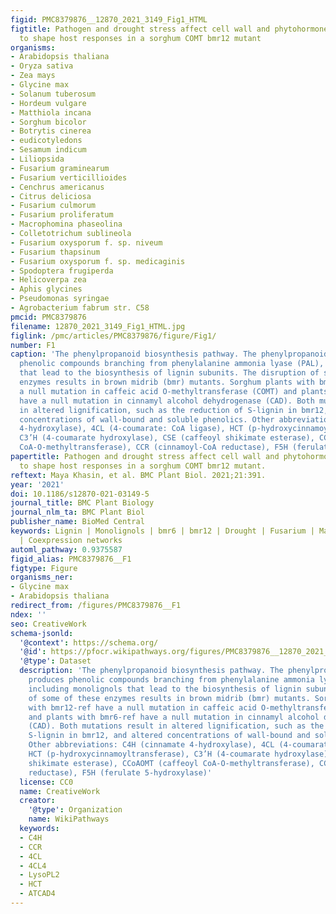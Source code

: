 ```yaml
---
figid: PMC8379876__12870_2021_3149_Fig1_HTML
figtitle: Pathogen and drought stress affect cell wall and phytohormone signaling
  to shape host responses in a sorghum COMT bmr12 mutant
organisms:
- Arabidopsis thaliana
- Oryza sativa
- Zea mays
- Glycine max
- Solanum tuberosum
- Hordeum vulgare
- Matthiola incana
- Sorghum bicolor
- Botrytis cinerea
- eudicotyledons
- Sesamum indicum
- Liliopsida
- Fusarium graminearum
- Fusarium verticillioides
- Cenchrus americanus
- Citrus deliciosa
- Fusarium culmorum
- Fusarium proliferatum
- Macrophomina phaseolina
- Colletotrichum sublineola
- Fusarium oxysporum f. sp. niveum
- Fusarium thapsinum
- Fusarium oxysporum f. sp. medicaginis
- Spodoptera frugiperda
- Helicoverpa zea
- Aphis glycines
- Pseudomonas syringae
- Agrobacterium fabrum str. C58
pmcid: PMC8379876
filename: 12870_2021_3149_Fig1_HTML.jpg
figlink: /pmc/articles/PMC8379876/figure/Fig1/
number: F1
caption: 'The phenylpropanoid biosynthesis pathway. The phenylpropanoid pathway produces
  phenolic compounds branching from phenylalanine ammonia lyase (PAL), including monolignols
  that lead to the biosynthesis of lignin subunits. The disruption of some of these
  enzymes results in brown midrib (bmr) mutants. Sorghum plants with bmr12-ref have
  a null mutation in caffeic acid O-methyltransferase (COMT) and plants with bmr6-ref
  have a null mutation in cinnamyl alcohol dehydrogenase (CAD). Both mutations result
  in altered lignification, such as the reduction of S-lignin in bmr12, and altered
  concentrations of wall-bound and soluble phenolics. Other abbreviations: C4H (cinnamate
  4-hydroxylase), 4CL (4-coumarate: CoA ligase), HCT (p-hydroxycinnamoyltransferase),
  C3’H (4-coumarate hydroxylase), CSE (caffeoyl shikimate esterase), CCoAOMT (caffeoyl
  CoA-O-methyltransferase), CCR (cinnamoyl-CoA reductase), F5H (ferulate 5-hydroxylase)'
papertitle: Pathogen and drought stress affect cell wall and phytohormone signaling
  to shape host responses in a sorghum COMT bmr12 mutant.
reftext: Maya Khasin, et al. BMC Plant Biol. 2021;21:391.
year: '2021'
doi: 10.1186/s12870-021-03149-5
journal_title: BMC Plant Biology
journal_nlm_ta: BMC Plant Biol
publisher_name: BioMed Central
keywords: Lignin | Monolignols | bmr6 | bmr12 | Drought | Fusarium | Macrophomina
  | Coexpression networks
automl_pathway: 0.9375587
figid_alias: PMC8379876__F1
figtype: Figure
organisms_ner:
- Glycine max
- Arabidopsis thaliana
redirect_from: /figures/PMC8379876__F1
ndex: ''
seo: CreativeWork
schema-jsonld:
  '@context': https://schema.org/
  '@id': https://pfocr.wikipathways.org/figures/PMC8379876__12870_2021_3149_Fig1_HTML.html
  '@type': Dataset
  description: 'The phenylpropanoid biosynthesis pathway. The phenylpropanoid pathway
    produces phenolic compounds branching from phenylalanine ammonia lyase (PAL),
    including monolignols that lead to the biosynthesis of lignin subunits. The disruption
    of some of these enzymes results in brown midrib (bmr) mutants. Sorghum plants
    with bmr12-ref have a null mutation in caffeic acid O-methyltransferase (COMT)
    and plants with bmr6-ref have a null mutation in cinnamyl alcohol dehydrogenase
    (CAD). Both mutations result in altered lignification, such as the reduction of
    S-lignin in bmr12, and altered concentrations of wall-bound and soluble phenolics.
    Other abbreviations: C4H (cinnamate 4-hydroxylase), 4CL (4-coumarate: CoA ligase),
    HCT (p-hydroxycinnamoyltransferase), C3’H (4-coumarate hydroxylase), CSE (caffeoyl
    shikimate esterase), CCoAOMT (caffeoyl CoA-O-methyltransferase), CCR (cinnamoyl-CoA
    reductase), F5H (ferulate 5-hydroxylase)'
  license: CC0
  name: CreativeWork
  creator:
    '@type': Organization
    name: WikiPathways
  keywords:
  - C4H
  - CCR
  - 4CL
  - 4CL4
  - LysoPL2
  - HCT
  - ATCAD4
---
```

